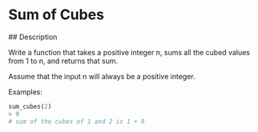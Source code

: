 # Sum of Cubes

## Description

Write a function that takes a positive integer n, sums all the cubed values from 1 to n, and returns that sum.

Assume that the input n will always be a positive integer.

Examples:

```python
sum_cubes(2)
> 9
# sum of the cubes of 1 and 2 is 1 + 8
```
